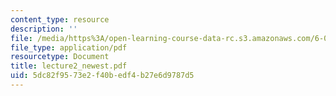 ```yaml
---
content_type: resource
description: ''
file: /media/https%3A/open-learning-course-data-rc.s3.amazonaws.com/6-096-algorithms-for-computational-biology-spring-2005/5dc82f9573e2f40bedf4b27e6d9787d5_lecture2_newest.pdf
file_type: application/pdf
resourcetype: Document
title: lecture2_newest.pdf
uid: 5dc82f95-73e2-f40b-edf4-b27e6d9787d5
---
```

